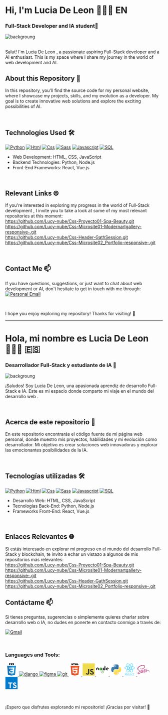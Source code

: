 
# Hi, I'm Lucia De Leon 👩🏼‍💻 EN
### Full-Stack Developer and IA student🚀

![backgroung](https://github.com/user-attachments/assets/39f6d214-29ab-44c8-abc3-6040068a1429)

<br>
Salut! I´m Lucia De Leon , a passionate aspiring Full-Stack developer and a AI enthusiast. This is my space where I share my journey in the world of web development and AI.

<br>

## About this Repository 📁

In this repository, you'll find the source code for my personal website, where I showcase my projects, skills, and my evolution as a developer. My goal is to create innovative web solutions and explore the exciting possibilities of AI.

<br>

## Technologies Used 🛠️

[![Python](https://img.shields.io/badge/Python-yellow?style=for-the-badge&logo=python&logoColor=white&labelColor=101010)]() [![Html](https://img.shields.io/badge/HTML-white?style=for-the-badge&logo=html5&logoColor=white&labelColor=black&color=%23E34F26)]() [![Css](https://img.shields.io/badge/css-white?style=for-the-badge&logo=css3&logoColor=white&labelColor=black&color=blue)]() [![Sass](https://img.shields.io/badge/SASS-black?style=for-the-badge&logo=Sass&logoColor=white&labelColor=black&color=%23CC6699)]() [![Javascript](https://img.shields.io/badge/javascript-white?style=for-the-badge&logo=javascript&logoColor=white&labelColor=black&color=%23F7DF1E)]() [![SQL](https://img.shields.io/badge/my%20sql-white?style=for-the-badge&logo=mysql&logoColor=white&labelColor=black&color=%234479A1)]()

- Web Development: HTML, CSS, JavaScript
- Backend Technologies: Python, Node.js
- Front-End Frameworks: React, Vue.js
<br>

## Relevant Links 🌐

If you're interested in exploring my progress in the world of Full-Stack development , I invite you to take a look at some of my most relevant repositories at this moment:
<br>
 https://github.com/Lucy-nube/Css-Proyecto01-Spa-Beauty.git
<br>
 https://github.com/Lucy-nube/Css-Microsite01-Modernartgallery-responsive-.git
<br>
 https://github.com/Lucy-nube/Css-Header-GathSession.git
<br>
 https://github.com/Lucy-nube/Css-Microsite02_Portfolio-responsive-.git
 

<br>

## Contact Me 📫

If you have questions, suggestions, or just want to chat about web development or AI, don't hesitate to get in touch with me through:
</br>
[![Personal Email](https://img.shields.io/badge/Personal%20Email-white?style=for-the-badge&logo=gmail&logoColor=white&label=Lucy24072001%40gmail.com&labelColor=black&color=%23EA4335)](mailto:Lucy24072001@gmail.com)

<br>

I hope you enjoy exploring my repository! Thanks for visiting! 👋


------

# Hola, mi nombre es Lucia De Leon 👩🏼‍💻 🇪🇸
### Desarrollador Full-Stack y estudiante de IA 🚀

![backgroung](https://github.com/user-attachments/assets/1b4c1c08-acbb-4e6c-8147-6797d9edf09e)

¡Saludos! Soy Lucia De Leon, una apasionada aprendiz de desarrollo Full-Stack e IA. Este es mi espacio donde comparto mi viaje en el mundo del desarrollo web .

<br>

## Acerca de este repositorio 📁

En este repositorio encontrarás el código fuente de mi página web personal, donde muestro mis proyectos, habilidades y mi evolución como desarrollador. Mi objetivo es crear soluciones web innovadoras y explorar las emocionantes posibilidades de la IA.

<br>

## Tecnologías utilizadas 🛠️

[![Python](https://img.shields.io/badge/Python-yellow?style=for-the-badge&logo=python&logoColor=white&labelColor=101010)]() [![Html](https://img.shields.io/badge/HTML-white?style=for-the-badge&logo=html5&logoColor=white&labelColor=black&color=%23E34F26)]() [![Css](https://img.shields.io/badge/css-white?style=for-the-badge&logo=css3&logoColor=white&labelColor=black&color=blue)]() [![Sass](https://img.shields.io/badge/SASS-black?style=for-the-badge&logo=Sass&logoColor=white&labelColor=black&color=%23CC6699)]() [![Javascript](https://img.shields.io/badge/javascript-white?style=for-the-badge&logo=javascript&logoColor=white&labelColor=black&color=%23F7DF1E)]() [![SQL](https://img.shields.io/badge/my%20sql-white?style=for-the-badge&logo=mysql&logoColor=white&labelColor=black&color=%234479A1)]() 

- Desarrollo Web: HTML, CSS, JavaScript
- Tecnologías Back-End: Python, Node.js
- Frameworks Front-End: React, Vue.js

<br>

## Enlaces Relevantes 🌐

Si estás interesado en explorar mi progreso en el mundo del desarrollo Full-Stack y blockchain, te invito a echar un vistazo a algunos de mis repositorios más relevantes:
<br>
 https://github.com/Lucy-nube/Css-Proyecto01-Spa-Beauty.git
<br>
 https://github.com/Lucy-nube/Css-Microsite01-Modernartgallery-responsive-.git
<br>
 https://github.com/Lucy-nube/Css-Header-GathSession.git
<br>
 https://github.com/Lucy-nube/Css-Microsite02_Portfolio-responsive-.git
<br>


## Contáctame 📫

Si tienes preguntas, sugerencias o simplemente quieres charlar sobre desarrollo web o IA, no dudes en ponerte en contacto conmigo a través de:

[![Gmail](https://img.shields.io/badge/Email%20personal-white?style=for-the-badge&logo=gmail&logoColor=white&label=Lucy24072001%40gmail.com&labelColor=black&color=%23EA4335)](mailto:Lucy24072001@gmail.com)


<br>
<h3 align="left">Languages and Tools:</h3>
<p align="left"> <a href="https://www.w3schools.com/css/" target="_blank" rel="noreferrer"> <img src="https://raw.githubusercontent.com/devicons/devicon/master/icons/css3/css3-original-wordmark.svg" alt="css3" width="40" height="40"/> </a> <a href="https://www.djangoproject.com/" target="_blank" rel="noreferrer"> <img src="https://cdn.worldvectorlogo.com/logos/django.svg" alt="django" width="40" height="40"/> </a> <a href="https://www.figma.com/" target="_blank" rel="noreferrer"> <img src="https://www.vectorlogo.zone/logos/figma/figma-icon.svg" alt="figma" width="40" height="40"/> </a> <a href="https://git-scm.com/" target="_blank" rel="noreferrer"> <img src="https://www.vectorlogo.zone/logos/git-scm/git-scm-icon.svg" alt="git" width="40" height="40"/> </a> <a href="https://www.w3.org/html/" target="_blank" rel="noreferrer"> <img src="https://raw.githubusercontent.com/devicons/devicon/master/icons/html5/html5-original-wordmark.svg" alt="html5" width="40" height="40"/> </a> <a href="https://developer.mozilla.org/en-US/docs/Web/JavaScript" target="_blank" rel="noreferrer"> <img src="https://raw.githubusercontent.com/devicons/devicon/master/icons/javascript/javascript-original.svg" alt="javascript" width="40" height="40"/> </a> <a href="https://nodejs.org" target="_blank" rel="noreferrer"> <img src="https://raw.githubusercontent.com/devicons/devicon/master/icons/nodejs/nodejs-original-wordmark.svg" alt="nodejs" width="40" height="40"/> </a> <a href="https://www.python.org" target="_blank" rel="noreferrer"> <img src="https://raw.githubusercontent.com/devicons/devicon/master/icons/python/python-original.svg" alt="python" width="40" height="40"/> </a> <a href="https://reactjs.org/" target="_blank" rel="noreferrer"> <img src="https://raw.githubusercontent.com/devicons/devicon/master/icons/react/react-original-wordmark.svg" alt="react" width="40" height="40"/> </a> <a href="https://sass-lang.com" target="_blank" rel="noreferrer"> <img src="https://raw.githubusercontent.com/devicons/devicon/master/icons/sass/sass-original.svg" alt="sass" width="40" height="40"/> </a> <a href="https://www.typescriptlang.org/" target="_blank" rel="noreferrer"> <img src="https://raw.githubusercontent.com/devicons/devicon/master/icons/typescript/typescript-original.svg" alt="typescript" width="40" height="40"/> </a> </p>
<br>

¡Espero que disfrutes explorando mi repositorio! ¡Gracias por visitar! 👋
